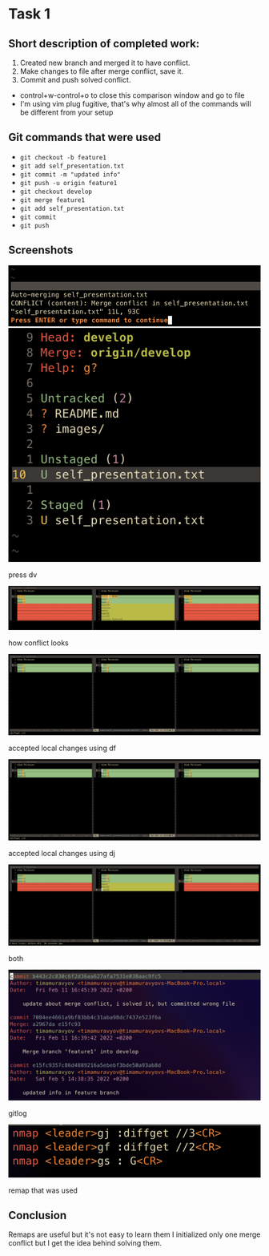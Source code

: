 # Task 1

## Short description of completed work:

1. Created new branch and merged it to have conflict.
2. Make changes to file after merge conflict, save it.
3. Commit and push solved conflict.
- control+w-control+o to close this comparison window and go to file
- I'm using vim plug fugitive, that's why almost all of the commands will be different from your setup

## Git commands that were used

- `git checkout -b feature1`
- `git add self_presentation.txt`
- `git commit -m "updated info"`
- `git push -u origin feature1`
- `git checkout develop`
- `git merge feature1`
- `git add self_presentation.txt`
- `git commit`
- `git push`
## Screenshots
![](images/task2_1.png)
![](images/task2_2.png)

press dv

![](images/task2_3.png)

how conflict looks

![](images/task2_4.png)

accepted local changes using <space>df

![](images/task2_5.png)

accepted local changes using <space>dj

![](images/task2_6.png)

both

![](images/2gitlog.png)

gitlog

![](images/info.png)

remap that was used
## Conclusion

Remaps are useful but it's not easy to learn them
I initialized only one merge conflict but I get the idea behind solving them.
